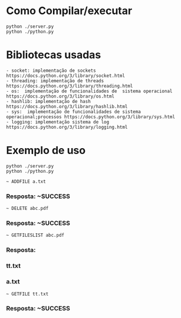
# Como Compilar/executar
```
python ./server.py
python ./python.py
```

# Bibliotecas usadas

```
- socket: implementação de sockets  https://docs.python.org/3/library/socket.html 
- threading: implementação de threads https://docs.python.org/3/library/threading.html
- os:  implementação de funcionalidades de  sistema operacional https://docs.python.org/3/library/os.html
- hashlib: implementação de hash https://docs.python.org/3/library/hashlib.html
- sys:  implementação de funcionalidades de sistema operacional;processos https://docs.python.org/3/library/sys.html
- logging: implementação sistema de log https://docs.python.org/3/library/logging.html
```

# Exemplo de uso

```
python ./server.py
python ./python.py
```

```
~ ADDFILE a.txt
```
### Resposta: ~SUCCESS

```
~ DELETE abc.pdf
```
### Resposta: ~SUCCESS

```
~ GETFILESLIST abc.pdf
```

### Resposta: 
### tt.txt
### a.txt

```
~ GETFILE tt.txt
```
### Resposta: ~SUCCESS




